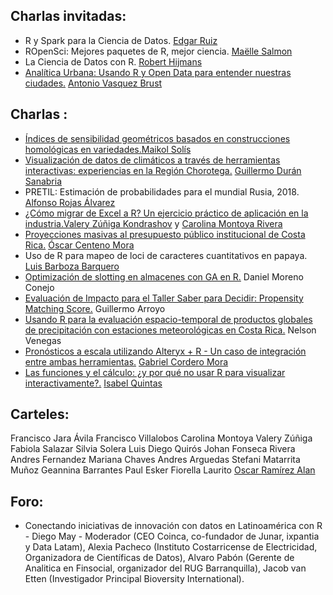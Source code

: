## Charlas invitadas:

* R y Spark para la Ciencia de Datos.	[Edgar Ruiz](https://twitter.com/theotheredgar)
* ROpenSci: Mejores paquetes de R, mejor ciencia.	[Maëlle Salmon](https://twitter.com/ma_salmon)
* La Ciencia de Datos con R.	[Robert Hijmans](https://rspatial.org/)
* [Analítica Urbana: Usando R y Open Data para entender nuestras ciudades.](https://conectar19.netlify.com/#1)	[Antonio Vasquez Brust](https://twitter.com/vazquezbrust)

## Charlas : 

* [Índices de sensibilidad geométricos basados en construcciones homológicas en variedades.](https://github.com/ConectaR2019/Presentaciones/blob/master/PRES02_MSolis.pdf)[Maikol Solís](https://twitter.com/maikol_solis)
* [Visualización de datos de climáticos a través de herramientas interactivas: experiencias en la Región Chorotega.](https://github.com/ConectaR2019/Presentaciones/blob/master/PRES03_GDuran.pdf) [Guillermo Durán Sanabria](https://twitter.com/gds506)
* PRETIL: Estimación de probabilidades para el mundial Rusia, 2018. [Alfonso Rojas Álvarez](https://twitter.com/alf10087)
* [¿Cómo migrar de Excel a R? Un ejercicio práctico de aplicación en la industria.](https://github.com/ConectaR2019/Presentaciones/blob/master/PRES05_VZuniga.pdf)[Valery Zúñiga Kondrashov](https://twitter.com/telaroz) y [Carolina Montoya Rivera](https://twitter.com/serilone)
* [Proyecciones masivas al presupuesto público institucional de Costa Rica.](https://github.com/ConectaR2019/Presentaciones/blob/master/PRES06_OCenteno.pdf) [Óscar Centeno Mora](https://www.linkedin.com/in/oscar-centeno-mora-0a17a35b/)
* Uso de R para mapeo de loci de caracteres cuantitativos en papaya. [Luis Barboza Barquero](http://www.agronomia.ucr.ac.cr/sitio/index.php?option=com_content&view=article&id=122:barboza-barquero-luis&catid=12&Itemid=106)
* [Optimización de slotting en almacenes con GA en R.](https://github.com/ConectaR2019/Presentaciones/blob/master/PRES08_DMoreno.pdf) Daniel Moreno Conejo
* [Evaluación de Impacto para el Taller Saber para Decidir: Propensity Matching Score.](https://github.com/ConectaR2019/Presentaciones/blob/master/PRES10_GArroyo.pdf) Guillermo Arroyo
* [Usando R para la evaluación espacio-temporal de productos globales de precipitación con estaciones meteorológicas en Costa Rica.](https://github.com/ConectaR2019/Presentaciones/blob/master/PRES12_NVenegas.pdf) Nelson Venegas
* [Pronósticos a escala utilizando Alteryx + R - Un caso de integración entre ambas herramientas.](https://github.com/ConectaR2019/Presentaciones/blob/master/PRES13_GCordero.pdf) [Gabriel Cordero Mora](https://twitter.com/DantaAnalytics)
* [Las funciones y el cálculo: ¿y por qué no usar R para visualizar interactivamente?.](https://github.com/ConectaR2019/Presentaciones/blob/master/PRES14_IQuintas.pdf) [Isabel Quintas](https://www.linkedin.com/in/isabel-quintas-1815a328/)

## Carteles:

Francisco Jara Ávila
Francisco Villalobos 
Carolina Montoya 
Valery Zúñiga
Fabiola Salazar
Silvia Solera
Luis Diego Quirós 
Johan Fonseca Rivera 
Andres Fernandez 
Mariana Chaves 
Andres Arguedas 
Stefani Matarrita Muñoz 
Geannina Barrantes 
Paul Esker 
Fiorella Laurito 
[Oscar Ramírez Alan](https://zenodo.org/record/2566480#.XGc0yM9Kiu6)


## Foro:

* Conectando iniciativas de innovación con datos en Latinoamérica con R - Diego May - Moderador (CEO Coinca, co-fundador de Junar, ixpantia y Data Latam), Alexia Pacheco (Instituto Costarricense de Electricidad, Organizadora de Científicas de Datos), Alvaro Pabón (Gerente de Analitica en Finsocial, organizador del RUG Barranquilla), Jacob van Etten (Investigador Principal Bioversity International).
